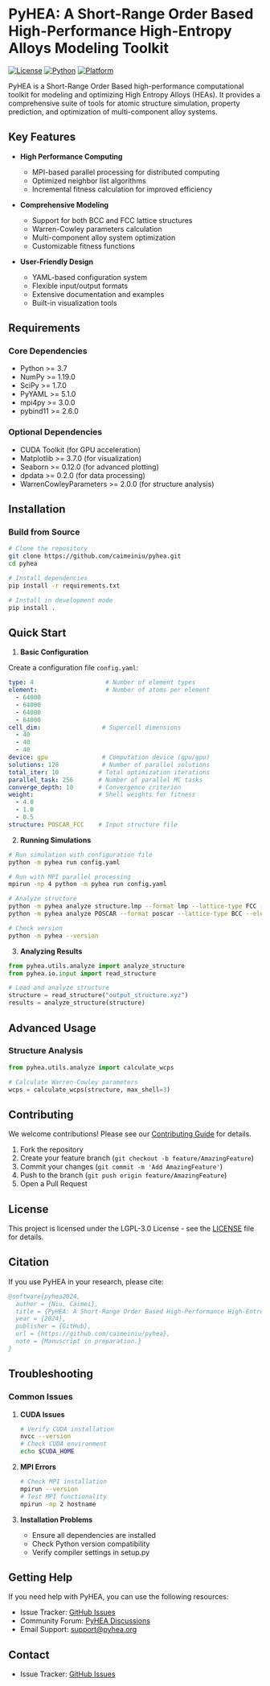 # PyHEA: A Short-Range Order Based High-Performance High-Entropy Alloys Modeling Toolkit

[![License](https://img.shields.io/badge/License-LGPL3.0-blue.svg)](LICENSE)
[![Python](https://img.shields.io/badge/python-3.7%2B-blue)](https://www.python.org)
[![Platform](https://img.shields.io/badge/platform-linux%20%7C%20macos-lightgrey)](https://github.com/caimeiniu/pyhea)

PyHEA is a Short-Range Order Based high-performance computational toolkit for modeling and optimizing High Entropy Alloys (HEAs). It provides a comprehensive suite of tools for atomic structure simulation, property prediction, and optimization of multi-component alloy systems.

## Key Features

- **High Performance Computing**
  - MPI-based parallel processing for distributed computing
  - Optimized neighbor list algorithms
  - Incremental fitness calculation for improved efficiency

- **Comprehensive Modeling**
  - Support for both BCC and FCC lattice structures
  - Warren-Cowley parameters calculation
  - Multi-component alloy system optimization
  - Customizable fitness functions

- **User-Friendly Design**
  - YAML-based configuration system
  - Flexible input/output formats
  - Extensive documentation and examples
  - Built-in visualization tools

## Requirements

### Core Dependencies
- Python >= 3.7
- NumPy >= 1.19.0
- SciPy >= 1.7.0
- PyYAML >= 5.1.0
- mpi4py >= 3.0.0
- pybind11 >= 2.6.0

### Optional Dependencies
- CUDA Toolkit (for GPU acceleration)
- Matplotlib >= 3.7.0 (for visualization)
- Seaborn >= 0.12.0 (for advanced plotting)
- dpdata >= 0.2.0 (for data processing)
- WarrenCowleyParameters >= 2.0.0 (for structure analysis)

## Installation

### Build from Source

```bash
# Clone the repository
git clone https://github.com/caimeiniu/pyhea.git
cd pyhea

# Install dependencies
pip install -r requirements.txt

# Install in development mode
pip install .
```

## Quick Start

1. **Basic Configuration**

Create a configuration file `config.yaml`:

```yaml
type: 4                    # Number of element types
element:                   # Number of atoms per element
  - 64000
  - 64000
  - 64000
  - 64000
cell_dim:                 # Supercell dimensions
  - 40
  - 40
  - 40
device: gpu               # Computation device (gpu/gpu)
solutions: 128            # Number of parallel solutions
total_iter: 10           # Total optimization iterations
parallel_task: 256       # Number of parallel MC tasks
converge_depth: 10       # Convergence criterion
weight:                  # Shell weights for fitness
  - 4.0
  - 1.0
  - 0.5
structure: POSCAR_FCC    # Input structure file
```

2. **Running Simulations**

```bash
# Run simulation with configuration file
python -m pyhea run config.yaml

# Run with MPI parallel processing
mpirun -np 4 python -m pyhea run config.yaml

# Analyze structure
python -m pyhea analyze structure.lmp --format lmp --lattice-type FCC --elements Fe Ni Cr
python -m pyhea analyze POSCAR --format poscar --lattice-type BCC --elements Al Ti V

# Check version
python -m pyhea --version
```

3. **Analyzing Results**

```python
from pyhea.utils.analyze import analyze_structure
from pyhea.io.input import read_structure

# Load and analyze structure
structure = read_structure("output_structure.xyz")
results = analyze_structure(structure)
```

## Advanced Usage

### Structure Analysis

```python
from pyhea.utils.analyze import calculate_wcps

# Calculate Warren-Cowley parameters
wcps = calculate_wcps(structure, max_shell=3)
```

## Contributing

We welcome contributions! Please see our [Contributing Guide](CONTRIBUTING.md) for details.

1. Fork the repository
2. Create your feature branch (`git checkout -b feature/AmazingFeature`)
3. Commit your changes (`git commit -m 'Add AmazingFeature'`)
4. Push to the branch (`git push origin feature/AmazingFeature`)
5. Open a Pull Request

## License

This project is licensed under the LGPL-3.0 License - see the [LICENSE](LICENSE) file for details.

## Citation

If you use PyHEA in your research, please cite:

```bibtex
@software{pyhea2024,
  author = {Niu, Caimei},
  title = {PyHEA: A Short-Range Order Based High-Performance High-Entropy Alloys Model Builder},
  year = {2024},
  publisher = {GitHub},
  url = {https://github.com/caimeiniu/pyhea},
  note = {Manuscript in preparation.}
}
```

## Troubleshooting

### Common Issues

1. **CUDA Issues**
   ```bash
   # Verify CUDA installation
   nvcc --version
   # Check CUDA environment
   echo $CUDA_HOME
   ```

2. **MPI Errors**
   ```bash
   # Check MPI installation
   mpirun --version
   # Test MPI functionality
   mpirun -np 2 hostname
   ```

3. **Installation Problems**
   - Ensure all dependencies are installed
   - Check Python version compatibility
   - Verify compiler settings in setup.py


## Getting Help

If you need help with PyHEA, you can use the following resources:

- Issue Tracker: [GitHub Issues](https://github.com/caimeiniu/pyhea/issues)
- Community Forum: [PyHEA Discussions](https://github.com/caimeiniu/pyhea/discussions)
- Email Support: [support@pyhea.org](mailto:caimeiniu@stu.pku.edu.cn)

## Contact

- Issue Tracker: [GitHub Issues](https://github.com/caimeiniu/pyhea/issues)

